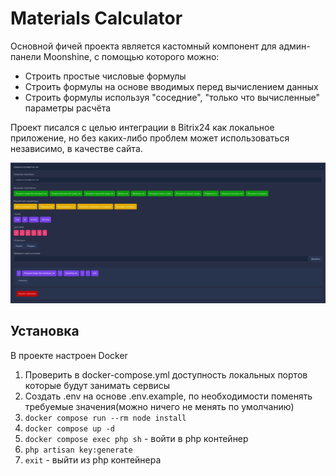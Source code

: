 # Materials Сalculator
Основной фичей проекта является кастомный компонент для админ-панели Moonshine, с помощью которого можно:
- Строить простые числовые формулы
- Строить формулы на основе вводимых перед вычислением данных
- Строить формулы используя "соседние", "только что вычисленные" параметры расчёта

Проект писался с целью интеграции в Bitrix24 как локальное приложение, но без каких-либо проблем может использоваться независимо, в качестве сайта.

![скриншот](screenshot.png)
## Установка
В проекте настроен Docker
1. Проверить в docker-compose.yml доступность локальных портов которые будут занимать сервисы
2. Создать .env на основе .env.example, по необходимости поменять требуемые значения(можно ничего не менять по умолчанию)
3. `docker compose run --rm node install`
4. `docker compose up -d`
5. `docker compose exec php sh` - войти в php контейнер
6. `php artisan key:generate`
7. `exit` - выйти из php контейнера
